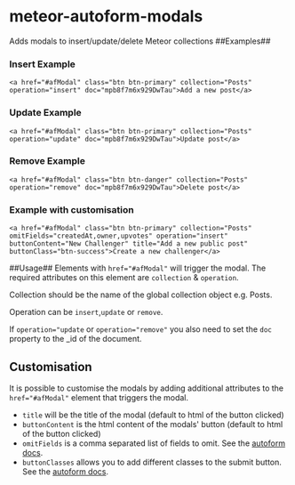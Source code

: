 meteor-autoform-modals
======================

Adds modals to insert/update/delete Meteor collections
##Examples##
### Insert Example ###
```
<a href="#afModal" class="btn btn-primary" collection="Posts" operation="insert" doc="mpb8f7m6x929DwTau">Add a new post</a>
```
### Update Example ###
```
<a href="#afModal" class="btn btn-primary" collection="Posts" operation="update" doc="mpb8f7m6x929DwTau">Update post</a>
```
### Remove Example ###
```
<a href="#afModal" class="btn btn-danger" collection="Posts" operation="remove" doc="mpb8f7m6x929DwTau">Delete post</a>
```
### Example with customisation ###
```
<a href="#afModal" class="btn btn-primary" collection="Posts" omitFields="createdAt,owner,upvotes" operation="insert" buttonContent="New Challenger" title="Add a new public post" buttonClass="btn-success">Create a new challenger</a>
```
##Usage##
Elements with ```href="#afModal"``` will trigger the modal.
The required attributes on this element are ``collection`` & ``operation``.

Collection should be the name of the global collection object e.g. Posts.

Operation can be ```insert```,```update``` or ```remove```.

If ```operation="update``` or ```operation="remove"``` you also need to set the ```doc``` property to the _id of the document.

## Customisation ##
It is possible to customise the modals by adding additional attributes to the ```href="#afModal"``` element that triggers the modal.
* ```title``` will be the title of the modal (default to html of the button clicked)
* ```buttonContent``` is the html content of the modals' button (default to html of the button clicked)
* ```omitFields``` is a comma separated list of fields to omit. See the [autoform docs](https://github.com/aldeed/meteor-autoform).
* ```buttonClasses``` allows you to add different classes to the submit button. See the [autoform docs](https://github.com/aldeed/meteor-autoform).
